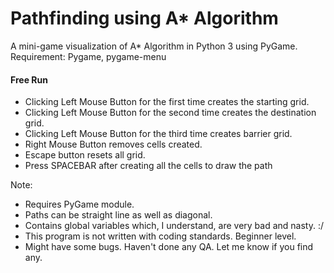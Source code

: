# Pathfinding using A* Algorithm

A mini-game visualization of A* Algorithm in Python 3 using PyGame.
Requirement: Pygame, pygame-menu

#### Free Run

- Clicking Left Mouse Button for the first time creates the starting grid.
- Clicking Left Mouse Button for the second time creates the destination grid.
- Clicking Left Mouse Button for the third time creates barrier grid.
- Right Mouse Button removes cells created.
- Escape button resets all grid.
- Press SPACEBAR after creating all the cells to draw the path

Note:
- Requires PyGame module.
- Paths can be straight line as well as diagonal. 
- Contains global variables which, I understand, are very bad and nasty. :/ 
- This program is not written with coding standards. Beginner level.
- Might have some bugs. Haven't done any QA. Let me know if you find any.
